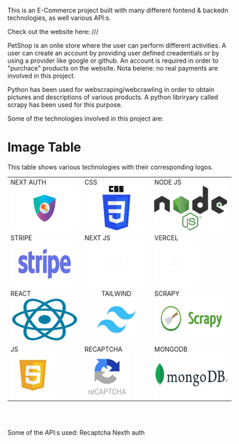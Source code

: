 This is an E-Commerce project built with many different fontend & backedn technologies, as well various API:s.

Check out the website here: ///

PetShop is an onlie store where the user can perform different activities. A user can create an account by providing user defined creadentials or by using a provider like google or github. An account is required in order to "purchace" products on the website. Nota beiene: no real payments are involved in this project.

Python has been used for webscraping/webcrawling in order to obtain pictures and descriptions of various products. A python libriryary called scrapy has been used for this purpose.

Some of the technologies involved in this project are:

# Image Table

This table shows various technologies with their corresponding logos.

<div align="center">
<table>
    <tr>
        <td>
            <div>NEXT AUTH</div>
            <img src="./readme/auth.png" alt="NEXT AUTH" height="100px">
        </td>
        <td>
            <div>CSS</div>
            <img src="./readme/css.png" alt="CSS" height="100px">
        </td>
        <td>
            <div>NODE JS</div>
            <img src="./readme/node.png" alt="NODE JS" height="100px">
        </td>
    </tr>
    <tr>
        <td>
            <div>STRIPE</div>
            <img src="./readme/stripe.png" alt="STRIPE" height="100px">
        </td>
        <td>
            <div>NEXT JS</div>
            <img src="./readme/next.png" alt="NEXT JS" height="100px">
        </td>
        <td>
            <div>VERCEL</div>
            <img src="./readme/vercel.png" alt="VERCEL" height="100px">
        </td>
    </tr>
    <tr>
        <td>
            <div>REACT</div>
            <img src="./readme/react.png" alt="REACT" width="100%" height="100px">
        </td>
        <td align="center">
            <div>TAILWIND</div>
            <img src="./readme/tailwind.png" alt="TAILWIND" width="60%" height="100px">
        </td>
        <td>
            <div>SCRAPY</div>
            <img src="./readme/scrapy.png" alt="SCRAPY" height="100px">
        </td>
    </tr>
    <tr>
        <td>
            <div>JS</div>
            <img src="./readme/js.png" alt="JS" height="100px">
        </td>
        <td>
            <div>RECAPTCHA</div>
            <img src="./readme/recaptcha.png" alt="RECAPTCHA" height="100px">
        </td>
        <td>
            <div>MONGODB</div>
            <img src="./readme/mongo.png" alt="MONGODB" height="100px">
        </td>
    </tr>
</table>
 </div>
<br>

<br>

Some of the API:s used:
Recaptcha
Nexth auth
